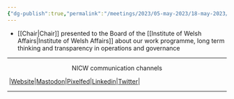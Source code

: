 ```yaml
---
{"dg-publish":true,"permalink":"/meetings/2023/05-may-2023/18-may-2023/"}
---
```


- [[Chair\|Chair]] presented to the Board of the [[Institute of Welsh Affairs\|Institute of Welsh Affairs]] about our work programme, long term thinking and transparency in operations and governance
***
<p style="text-align: center;">NICW communication channels</p>

󠁧 |[Website](https://nationalinfrastructurecommission.wales)|[Mastodon](https://toot.wales/@NICW)|[Pixelfed](https://pix.toot.wales/NICW)|[Linkedin](https://www.linkedin.com/company/26268509/)|[Twitter](https://twitter.com/InfraCommCymru)|
***
